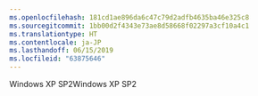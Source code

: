 ```yaml
---
ms.openlocfilehash: 181cd1ae896da6c47c79d2adfb4635ba46e325c8
ms.sourcegitcommit: 1bb00d2f4343e73ae8d58668f02297a3cf10a4c1
ms.translationtype: HT
ms.contentlocale: ja-JP
ms.lasthandoff: 06/15/2019
ms.locfileid: "63875646"
---
```

<span data-ttu-id="7c3a3-101">Windows XP SP2</span><span class="sxs-lookup"><span data-stu-id="7c3a3-101">Windows XP SP2</span></span>
